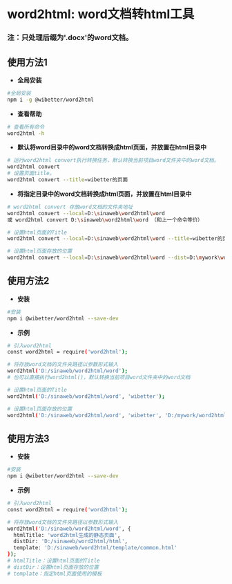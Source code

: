 
# word2html: word文档转html工具
### 注：只处理后缀为'.docx'的word文档。

## 使用方法1

- **全局安装**

```bash
#全局安装
npm i -g @wibetter/word2html
```

- **查看帮助**
```bash
# 查看所有命令
word2html -h
```

- **默认将word目录中的word文档转换成html页面，并放置在html目录中**
```bash
# 运行word2html convert执行转换任务，默认转换当前项目word文件夹中的word文档。
word2html convert
# 设置页面title。
word2html convert --title=wibetter的页面
```

- **将指定目录中的word文档转换成html页面，并放置在html目录中**
```bash
# word2html convert 存放word文档的文件夹地址
word2html convert --local=D:\sinaweb\word2html\word
或 word2html convert D:\sinaweb\word2html\word （和上一个命令等价）

# 设置html页面的Title
word2html convert --local=D:\sinaweb\word2html\word --title=wibetter的页面

# 设置html页面存放的位置
word2html convert --local=D:\sinaweb\word2html\word --dist=D:\mywork\word2html\html
```


## 使用方法2

- **安装**

```bash
#安装
npm i @wibetter/word2html --save-dev
```
- **示例**

```bash
# 引入word2html
const word2html = require('word2html');

# 将存放word文档的文件夹路径以参数形式输入
word2html('D:/sinaweb/word2html/word');
# 也可以直接执行word2html()，默认转换当前项目word文件夹中的word文档

# 设置html页面的Title
word2html('D:/sinaweb/word2html/word', 'wibetter');

# 设置html页面存放的位置
word2html('D:/sinaweb/word2html/word', 'wibetter', 'D:/mywork/word2html/html');
```

## 使用方法3

- **安装**

```bash
#安装
npm i @wibetter/word2html --save-dev
```
- **示例**

```bash
# 引入word2html
const word2html = require('word2html');

# 将存放word文档的文件夹路径以参数形式输入
word2html('D:/sinaweb/word2html/word', {
  htmlTitle: 'word2html生成的静态页面',
  distDir: 'D:/sinaweb/word2html/html',
  template: 'D:/sinaweb/word2html/template/common.html'
});
# htmlTitle：设置html页面的Title
# distDir：设置html页面存放的位置
# template：指定html页面使用的模板
```

